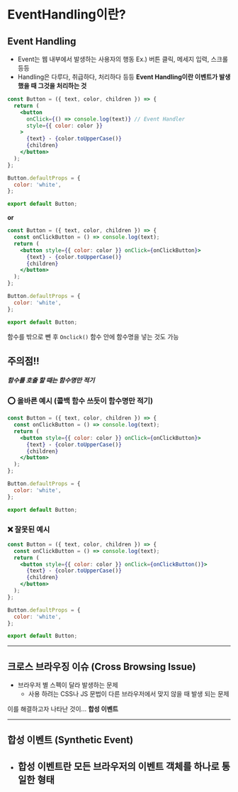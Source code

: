 # EventHandling이란?

## Event Handling

- Event는 웹 내부에서 발생하는 사용자의 행동
  Ex.) 버튼 클릭, 메세지 입력, 스크롤 등등
- Handling은 다루다, 취급하다, 처리하다 등등
  **Event Handling이란 이벤트가 발생 했을 때 그것을 처리하는 것**

```jsx
const Button = ({ text, color, children }) => {
  return (
    <button
      onClick={() => console.log(text)} // Event Handler
      style={{ color: color }}
    >
      {text} - {color.toUpperCase()}
      {children}
    </button>
  );
};

Button.defaultProps = {
  color: 'white',
};

export default Button;
```

**or**

```jsx
const Button = ({ text, color, children }) => {
  const onClickButton = () => console.log(text);
  return (
    <button style={{ color: color }} onClick={onClickButton}>
      {text} - {color.toUpperCase()}
      {children}
    </button>
  );
};

Button.defaultProps = {
  color: 'white',
};

export default Button;
```

함수를 밖으로 뺀 후 `Onclick()` 함수 안에 함수명을 넣는 것도 가능

## 주의점!!

##### 함수를 호출 할 때는 함수명만 적기

### ⭕ 올바른 예시 (콜백 함수 쓰듯이 함수명만 적기)

```jsx
const Button = ({ text, color, children }) => {
  const onClickButton = () => console.log(text);
  return (
    <button style={{ color: color }} onClick={onClickButton}>
      {text} - {color.toUpperCase()}
      {children}
    </button>
  );
};

Button.defaultProps = {
  color: 'white',
};

export default Button;
```

### ❌ 잘못된 예시

```jsx
const Button = ({ text, color, children }) => {
  const onClickButton = () => console.log(text);
  return (
    <button style={{ color: color }} onClick={onClickButton()}>
      {text} - {color.toUpperCase()}
      {children}
    </button>
  );
};

Button.defaultProps = {
  color: 'white',
};

export default Button;
```

---

## 크로스 브라우징 이슈 (Cross Browsing Issue)

- 브라우저 별 스펙이 달라 발생하는 문제
  - 사용 하려는 CSS나 JS 문법이 다른 브라우저에서 맞지 않을 때 발생 되는 문제

이를 해결하고자 나타난 것이... **합성 이벤트**

---

## 합성 이벤트 (Synthetic Event)

- ## 합성 이벤트란 모든 브라우저의 이벤트 객체를 하나로 통일한 형태
